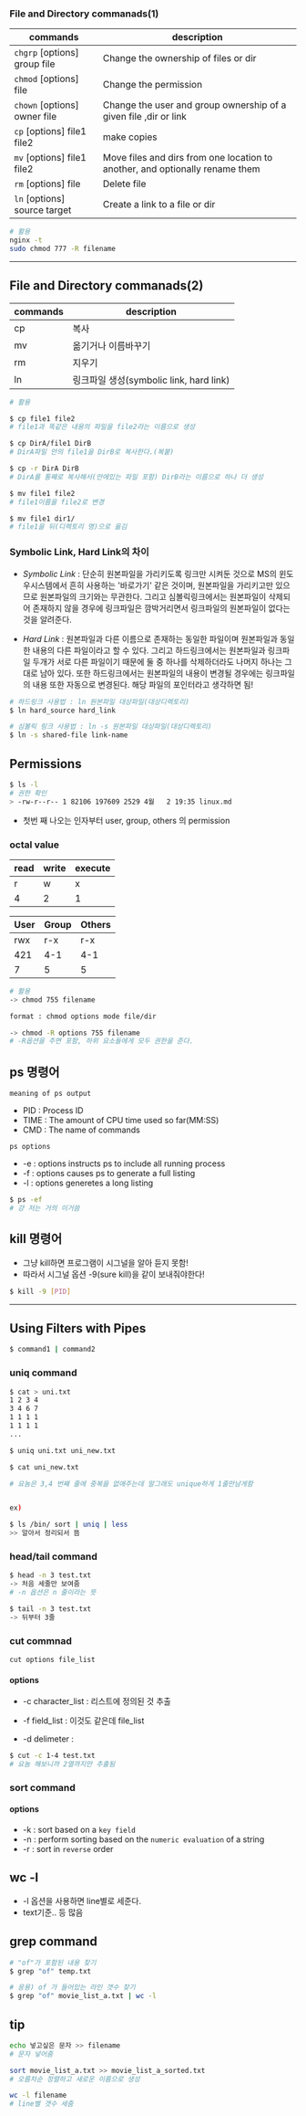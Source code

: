 ### File and Directory commanads(1)

|commands|description|
|---|---|
|`chgrp` [options] group file|Change the ownership of files or dir|
|`chmod` [options] file|Change the permission|
|`chown` [options] owner file|Change the user and group ownership of a given file ,dir or link|
|`cp` [options] file1 file2|make copies|
|`mv` [options] file1 file2|Move files and dirs from one location to another, and optionally rename them|
|`rm` [options] file|Delete file|
|`ln` [options] source target|Create a link to a file or dir|

```bash
# 활용
nginx -t
sudo chmod 777 -R filename
```

---

## File and Directory commanads(2)
|commands|description|
|---|---|
|cp|복사|
|mv|옮기거나 이름바꾸기|
|rm|지우기|
|ln|링크파일 생성(symbolic link, hard link)|

```bash
# 활용

$ cp file1 file2
# file1과 똑같은 내용의 파일을 file2라는 이름으로 생성

$ cp DirA/file1 DirB
# DirA파일 안의 file1을 DirB로 복사한다.(복붙)

$ cp -r DirA DirB
# DirA를 통째로 복사해서(안에있는 파일 포함) DirB라는 이름으로 하나 더 생성

$ mv file1 file2
# file1이름을 file2로 변경

$ mv file1 dir1/
# file1을 뒤(디렉토리 명)으로 옮김

```

### Symbolic Link, Hard Link의 차이
- *Symbolic Link* : 단순히 원본파일을 가리키도록 링크만 시켜둔 것으로 MS의 윈도우시스템에서 흔히 사용하는 '바로가기' 같은 것이며, 원본파일을 가리키고만 있으므로 원본파일의 크기와는 무관한다. 그리고 심볼릭링크에서는 원본파일이 삭제되어 존재하지 않을 경우에 링크파일은 깜박거리면서 링크파일의 원본파일이 없다는 것을 알려준다.


- *Hard Link* : 원본파일과 다른 이름으로 존재하는 동일한 파일이며 원본파일과 동일한 내용의 다른 파일이라고 할 수 있다. 그리고 하드링크에서는 원본파일과 링크파일 두개가 서로 다른 파일이기 때문에 둘 중 하나를 삭제하더라도 나머지 하나는 그대로 남아 있다. 또한 하드링크에서는 원본파일의 내용이 변경될 경우에는 링크파일의 내용 또한 자동으로 변경된다. 
해당 파일의 포인터라고 생각하면 됨!
```bash
# 하드링크 사용법 : ln 원본파일 대상파일(대상디렉토리)
$ ln hard_source hard_link 

# 심볼릭 링크 사용법 : ln -s 원본파일 대상파일(대상디렉토리)
$ ln -s shared-file link-name
```



## Permissions

```bash
$ ls -l
# 권한 확인
> -rw-r--r-- 1 82106 197609 2529 4월   2 19:35 linux.md
```
- 첫번 째 나오는 인자부터 user, group, others 의 permission

### octal value 
|read|write|execute|
|---|---|---|
|r|w|x|
|4|2|1|

|User|Group|Others|
|---|---|---|
|rwx|r-x|r-x|
|421|4-1|4-1|
|7|5|5|

```bash
# 활용
-> chmod 755 filename
```

```bash
format : chmod options mode file/dir

-> chmod -R options 755 filename
# -R옵션을 주면 포함, 하위 요소들에게 모두 권한을 준다.
```



## ps 명령어

`meaning of ps output`
- PID : Process ID
- TIME : The amount of CPU time used so far(MM:SS)
- CMD : The name of commands

`ps options`
- -e : options instructs ps to include all running process
- -f : options causes ps to generate a full listing
- -l : options generetes a long listing

```bash
$ ps -ef 
# 걍 저는 거의 이거씀
```

## kill 명령어

- 그냥 kill하면 프로그램이 시그널을 알아 듣지 못함!
- 따라서 시그널 옵션 -9(sure kill)을 같이 보내줘야한다!
```bash
$ kill -9 [PID]
```



---

## Using Filters with Pipes
```bash
$ command1 | command2
```


### uniq command
```bash
$ cat > uni.txt
1 2 3 4
3 4 6 7 
1 1 1 1 
1 1 1 1 
...

$ uniq uni.txt uni_new.txt

$ cat uni_new.txt

# 요놈은 3,4 번째 줄에 중복을 없애주는데 말그래도 unique하게 1줄만남게함


ex)

$ ls /bin/ sort | uniq | less
>> 알아서 정리되서 뜸
```


### head/tail command
```bash
$ head -n 3 test.txt
-> 처음 세줄만 보여줌
# -n 옵션은 n 줄이라는 뜻

$ tail -n 3 test.txt
-> 뒤부터 3줄
```

### cut commnad
`cut options file_list`

#### options
- -c character_list : 리스트에 정의된 것 추출

- -f field_list : 이것도 같은데 file_list

- -d delimeter : 

```bash
$ cut -c 1-4 test.txt
# 요놈 해보니까 2열까지만 추출됨
```

### sort command
#### options
- -k : sort based on a `key field`
- -n : perform sorting based on the `numeric evaluation` of a string
- -r : sort in `reverse` order


## wc -l
- -l 옵션을 사용하면 line별로 세준다.
- text기준.. 등 많음


## grep command
```bash
# "of"가 포함된 내용 찾기
$ grep "of" temp.txt
```
```bash
# 응용) of 가 들어있는 라인 갯수 찾기
$ grep "of" movie_list_a.txt | wc -l
```

## tip
```bash
echo 넣고싶은 문자 >> filename
# 문자 넣어줌
```
```bash
sort movie_list_a.txt >> movie_list_a_sorted.txt
# 오름차순 정렬하고 새로운 이름으로 생성
```
```bash
wc -l filename
# line별 갯수 세줌
```